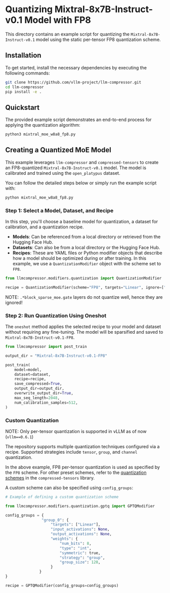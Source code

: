 # Quantizing Mixtral-8x7B-Instruct-v0.1 Model with FP8

This directory contains an example script for quantizing the `Mixtral-8x7B-Instruct-v0.1` model using the static per-tensor FP8 quantization scheme.

## Installation

To get started, install the necessary dependencies by executing the following commands:

```bash
git clone https://github.com/vllm-project/llm-compressor.git
cd llm-compressor
pip install -e .
```

## Quickstart

The provided example script demonstrates an end-to-end process for applying the quantization algorithm:

```bash
python3 mixtral_moe_w8a8_fp8.py
```

## Creating a Quantized MoE Model

This example leverages `llm-compressor` and `compressed-tensors` to create an FP8-quantized `Mixtral-8x7B-Instruct-v0.1` model. The model is calibrated and trained using the `open_platypus` dataset.

You can follow the detailed steps below or simply run the example script with:

```bash
python mixtral_moe_w8a8_fp8.py
```

### Step 1: Select a Model, Dataset, and Recipe

In this step, you'll choose a baseline model for quantization, a dataset for calibration, and a quantization recipe.

- **Models**: Can be referenced from a local directory or retrieved from the Hugging Face Hub.
- **Datasets**: Can also be from a local directory or the Hugging Face Hub.
- **Recipes**: These are YAML files or Python modifier objects that describe how a model should be optimized during or after training. In this example, we use a `QuantizationModifier` object with the scheme set to `FP8`.

```python
from llmcompressor.modifiers.quantization import QuantizationModifier

recipe = QuantizationModifier(scheme="FP8", targets="Linear", ignore=["lm_head", "re:.*block_sparse_moe.gate"])
```

NOTE: `.*block_sparse_moe.gate` layers do not quantize well, hence they are ignored!

### Step 2: Run Quantization Using Oneshot

The `oneshot` method applies the selected recipe to your model and dataset without requiring any fine-tuning. The model will be sparsified and saved to `Mixtral-8x7B-Instruct-v0.1-FP8`.

```python
from llmcompressor import post_train

output_dir = "Mixtral-8x7B-Instruct-v0.1-FP8"

post_train(
    model=model,
    dataset=dataset,
    recipe=recipe,
    save_compressed=True,
    output_dir=output_dir,
    overwrite_output_dir=True,
    max_seq_length=2048,
    num_calibration_samples=512,
)

```

### Custom Quantization

NOTE: Only per-tensor quantization is supported in vLLM as of now (`vllm==0.6.1`)

The repository supports multiple quantization techniques configured via a recipe. Supported strategies include `tensor`, `group`, and `channel` quantization.

In the above example, FP8 per-tensor quantization is used as specified by the `FP8` scheme. For other preset schemes, refer to the [quantization schemes](https://github.com/neuralmagic/compressed-tensors/blob/main/src/compressed_tensors/quantization/quant_scheme.py) in the `compressed-tensors` library.

A custom scheme can also be specified using `config_groups`:

```python
# Example of defining a custom quantization scheme

from llmcompressor.modifiers.quantization.gptq import GPTQModifier

config_groups = {
                "group_0": {
                    "targets": ["Linear"],
                    "input_activations": None,
                    "output_activations": None,
                    "weights": {
                        "num_bits": 8,
                        "type": "int",
                        "symmetric": true,
                        "strategy": "group",
                        "group_size": 128, 
                    }
               }
}

recipe = GPTQModifier(config_groups=config_groups)
```
